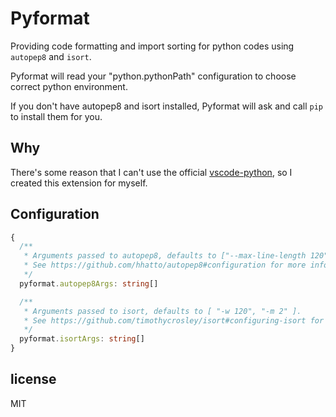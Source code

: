 # Pyformat

Providing code formatting and import sorting for python codes using `autopep8` and `isort`.

Pyformat will read your "python.pythonPath" configuration to choose correct python environment.

If you don't have autopep8 and isort installed, Pyformat will ask and call `pip` to install them for you.

## Why
There's some reason that I can't use the official [vscode-python](https://marketplace.visualstudio.com/items?itemName=ms-python.python), so I created this extension for myself.

## Configuration
```typescript
{
  /**
   * Arguments passed to autopep8, defaults to ["--max-line-length 120"].
   * See https://github.com/hhatto/autopep8#configuration for more info.
   */
  pyformat.autopep8Args: string[]

  /**
   * Arguments passed to isort, defaults to [ "-w 120", "-m 2" ].
   * See https://github.com/timothycrosley/isort#configuring-isort for more info.
   */
  pyformat.isortArgs: string[]
}
```

## license
MIT